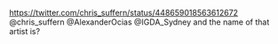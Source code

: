 https://twitter.com/chris_suffern/status/448659018563612672 @chris_suffern @AlexanderOcias @IGDA_Sydney and the name of that artist is?